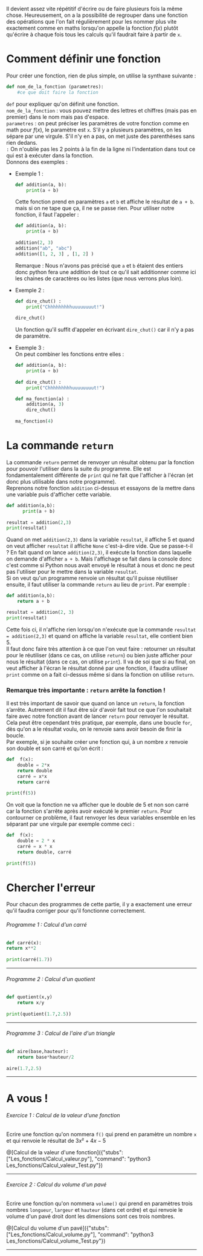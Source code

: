Il devient assez vite répétitif d'écrire ou de faire plusieurs fois la même chose. Heureusement, on a la possibilité de regrouper dans une fonction des opérations que l'on fait régulièrement pour les nommer plus vite exactement comme en maths lorsqu'on appelle la fonction $`f(x)`$ plutôt qu'écrire à chaque fois tous les calculs qu'il faudrait faire à partir de `x`.

# Comment définir une fonction

Pour créer une fonction, rien de plus simple, on utilise la synthaxe suivante :
```python
def nom_de_la_fonction (parametres):
    #ce que doit faire la fonction
```
`def` pour expliquer qu'on définit une fonction.  
`nom_de_la_fonction` : vous pouvez mettre des lettres et chiffres (mais pas en premier) dans le nom mais pas d'espace.  
`parametres` : on peut préciser les paramètres de votre fonction comme en math pour $`f(x)`$, le paramètre est `x`. S'il y a plusieurs paramètres, on les sépare par une virgule. S'il n'y en a pas, on met juste des parenthèses sans rien dedans.  
`:` On n'oublie pas les 2 points à la fin de la ligne ni l'indentation dans tout ce qui est à exécuter dans la fonction.  
Donnons des exemples :
+ Exemple 1 :  
  ```python runnable
  def addition(a, b):
      print(a + b)
  ```
  Cette fonction prend en paramètres `a` et `b` et affiche le résultat de `a + b`. mais si on ne tape que ça, il ne se passe rien. Pour utiliser notre fonction, il faut l'appeler :
  ```python runnable
  def addition(a, b):
      print(a + b)
      
  addition(2, 3)
  addition("ab", "abc")
  addition([1, 2, 3] , [1, 2] )
  ```
  Remarque : Nous n'avons pas précisé que `a` et `b` étaient des entiers donc python fera une addition de tout ce qu'il sait additionner comme ici les chaines de caractères ou les listes (que nous verrons plus loin).
  
+ Exemple 2 :  
  ```python runnable
  def dire_chut() :
      print("Chhhhhhhhhuuuuuuuut!")
      
  dire_chut()
  ```
  Un fonction qu'il suffit d'appeler en écrivant `dire_chut()` car il n'y a pas de paramètre.
  
+ Exemple 3 :  
  On peut combiner les fonctions entre elles :
  ```python runnable
  def addition(a, b):
      print(a + b)
      
  def dire_chut() :
      print("Chhhhhhhhhuuuuuuuut!")    
  
  def ma_fonction(a) :
      addition(a, 3)
      dire_chut()
          
  ma_fonction(4)
  ```
  
# La commande `return`
La commande `return` permet de renvoyer un résultat obtenu par la fonction pour pouvoir l'utiliser dans la suite du programme. Elle est fondamentalement différente de `print` qui ne fait que l'afficher à l'écran (et donc plus utilisable dans notre programme).              
Reprenons notre fonction `addition` ci-dessus et essayons de la mettre dans une variable puis d'afficher cette variable.
```python runnable
def addition(a,b):
      print(a + b)
      
resultat = addition(2,3)
print(resultat)
```
Quand on met `addition(2,3)` dans la variable `resultat`, il affiche 5 et quand on veut afficher `resultat` il affiche `None` c'est-à-dire vide. Que se passe-t-il ? En fait quand on lance `addition(2,3)`, il exécute la fonction dans laquelle on demande d'afficher `a + b`. Mais l'affichage se fait dans la console donc c'est comme si Python nous avait envoyé le résultat à nous et donc ne peut pas l'utiliser pour le mettre dans la variable `resultat`.  
Si on veut qu'un programme renvoie un résultat qu'il puisse réutiliser ensuite, il faut utiliser la commande `return` au lieu de `print`. Par exemple :
```python runnable 
def addition(a,b):
    return a + b

resultat = addition(2, 3)
print(resultat)
```
Cette fois ci, il n'affiche rien lorsqu'on n'exécute que la commande `resultat = addition(2,3)` et quand on affiche la variable `resultat`, elle contient bien 5.  
Il faut donc faire très attention à ce que l'on veut faire : retourner un résultat pour le réutiliser (dans ce cas, on utilise `return`) ou bien juste afficher pour nous le résultat (dans ce cas, on utilise `print`). Il va de soi que si au final, on veut afficher à l'écran le résultat donné par une fonction, il faudra utiliser `print` comme on a fait ci-dessus même si dans la fonction on utilise `return`.

### Remarque très importante : `return` arrête la fonction !  
Il est très important de savoir que quand on lance un `return`, la fonction s’arrête. Autrement dit il faut être sûr d'avoir fait tout ce que l'on souhaitait faire avec notre fonction avant de lancer `return` pour renvoyer le résultat. Cela peut être cependant très pratique, par exemple, dans une boucle `for`, dès qu'on a le résultat voulu, on le renvoie sans avoir besoin de finir la boucle.  
Par exemple, si je souhaite créer une fonction qui, à un nombre $`x`$ renvoie son double et son carré et qu'on écrit :
  ```python runnable
  def  f(x):
      double = 2*x
      return double
      carré = x*x
      return carré
      
  print(f(5))
  ```
  On voit que la fonction ne va afficher que le double de 5 et non son carré car la fonction s'arrête après avoir exécuté le premier `return`. Pour contourner ce problème, il faut renvoyer les deux variables ensemble en les séparant par une virgule par exemple comme ceci :
  ```python runnable
  def  f(x):
      double = 2 * x
      carré = x * x
      return double, carré
      
  print(f(5))
  ```
        
# Chercher l'erreur

Pour chacun des programmes de cette partie, il y a exactement une erreur qu'il faudra corriger pour qu'il fonctionne correctement.

###### Programme 1  : Calcul d'un carré
```python runnable
def carré(x):
return x**2 
    
print(carré(1.7))
```

---

###### Programme 2  : Calcul d'un quotient
```python runnable
def quotient(x,y)
    return x/y 
    
print(quotient(1.7,2.5))
```

---

###### Programme 3  : Calcul de l'aire d'un triangle
```python runnable
def aire(base,hauteur):
    return base*hauteur/2 
    
aire(1.7,2.5)
```

---

# A vous !

###### Exercice 1 : Calcul de la valeur d'une fonction

Ecrire une fonction qu'on nommera `f()` qui prend en paramètre un nombre `x` et qui renvoie le résultat de $`3x²+4x-5`$

@[Calcul de la valeur d'une fonction]({"stubs": ["Les_fonctions/Calcul_valeur.py"], "command": "python3 Les_fonctions/Calcul_valeur_Test.py"})

---

###### Exercice 2 : Calcul du volume d'un pavé

Ecrire une fonction qu'on nommera `volume()` qui prend en paramètres trois nombres `longueur`, `largeur` et `hauteur` (dans cet ordre) et qui renvoie le volume d'un pavé droit dont les dimensions sont ces trois nombres.

@[Calcul du volume d'un pavé]({"stubs": ["Les_fonctions/Calcul_volume.py"], "command": "python3 Les_fonctions/Calcul_volume_Test.py"})

---
